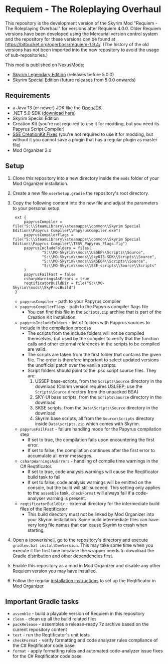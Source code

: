 # Requiem - The Roleplaying Overhaul

This repository is the development version of the Skyrim Mod "Requiem - The Roleplaying Overhaul" for versions after
Requiem 4.0.0.
Older Requiem versions have been developed using the Mercurial version control system and the repository for these
versions can be found at https://bitbucket.org/ogerboss/requiem-1.9.4/.
(The history of the old versions has not been imported into the new repository to avoid the usage of sub-repositories.)

This mod is published on NexusMods:

* [Skyrim Legendary Edition](https://www.nexusmods.com/skyrim/mods/19281) (releases before 5.0.0)
* Skyrim Special Edition (future releases from 5.0.0 onwards)

## Requirements

* a Java 13 (or newer) JDK like the [OpenJDK](https://jdk.java.net/)
* .NET 5.0 SDK ([download here](https://dotnet.microsoft.com/download))
* Skyrim Special Edition
* Creation Kit (you're not required to use it for modding, but you need its Papyrus Script Compiler)
* [SSE CreationKit Fixes](https://www.nexusmods.com/skyrimspecialedition/mods/20061) (you're not required to use it for modding, but without it you cannot save a plugin that has a regular plugin as master file)
* Mod Organizer 2.x

## Setup

1. Clone this repository into a new directory inside the `mods` folder of your Mod Organizer installation.
2. Create a new file `userSetup.gradle` the repository's root directory.
3. Copy the following content into the new file and adjust the parameters to your personal setup.

        ext {
            papyrusCompiler = file("S:\\SteamLibrary\\steamapps\\common\\Skyrim Special Edition\\Papyrus Compiler\\PapyrusCompiler.exe")
            papyrusCompilerFlags = file("S:\\SteamLibrary\\steamapps\\common\\Skyrim Special Edition\\Papyrus Compiler\\TESV_Papyrus_Flags.flg")
            papyrusIncludeFolders = files(
                    "S:\\MO-Skyrim\\mods\\USSEP\\Scripts\\Source",
                    "S:\\MO-Skyrim\\mods\\SkyUI5-SDK\\Scripts\\Source",
                    "S:\\MO-Skyrim\\mods\\SKSE64\\Scripts\\Source",
                    "S:\\MO-Skyrim\\mods\\SSE-scripts\\Source\\Scripts"
            )
            papyrusFailFast = false
            csharpWarningsAsErrors = true
            reqtificatorBuildDir = file("S:\\MO-Skyrim\\mods\\SkyProcBuild")
        }

    * `papyrusCompiler` - path to your Papyrus compiler
    * `papyrusCompilerFlags` - path to the Papyrus compiler flags file
        * You can find this file in the `Scripts.zip` archive that is part of the Creation Kit installation.
    * `papyrusIncludeFolders` - list of folders with Papyrus sources to include in the compilation process
        * The scripts from the include folders will not be compiled themselves, but used by the compiler to verify
        that the function calls and other external references in the scripts to be compiled are valid.
        * The scripts are taken from the first folder that contains the given file.
        The order is therefore important to select updated versions the unofficial patch over the vanilla scripts.
        * Script folders should point to the .psc script source files. They are:
            1. USSEP base-scripts, from the `Scripts\Source` directory in the download
            (Oldrim version requires USLEEP; use the `Scripts\Source` directory from the unpacked BSA)
            2. SKY-UI base scripts, from the `Scripts\Source` directory in the download
            3. SKSE scripts, from the `Data\Scripts\Source` directory in the download
            4. Skyrim base scripts, all from the `Source\Scripts` directory inside `Data\scripts.zip` which comes with Skyrim.
    * `papyrusFailFast` - failure handling mode for the Papyrus compilation step
        * If set to true, the compilation fails upon encountering the first error.
        * If set to false, the compilation continues after the first error to accumulate all error messages.
    * `csharpWarningsAsErrors` - handling of compile time warnings in the C# Reqtificator.
        * If set to true, code analysis warnings will cause the Reqtificator build task to fail
        * If set to false, code analysis warnings will be emitted on the console, but the build will still succeed.
        This setting only applies to the `assemble` task, `checkFormat` will always fail if a code-analyser warning is
        present.
    * `reqtificatorBuildDir` - external directory for the intermediate build files of the Reqtificator
        * This build directory must not be linked by Mod Organizer into your Skyrim installation.
        Some build intermediate files can have very long file names that can cause Skyrim to crash when starting.

4. Open a (power)shell, go to the repository's directory and execute `gradlew.bat installDevVersion`. This may take
some time when you execute it the first time because the wrapper needs to download the Gradle distribution and other
dependencies first.
5. Enable this repository as a mod in Mod Organizer and disable any other Requiem version you may have installed.
6. Follow the regular [installation instructions](https://requiem.atlassian.net/wiki/spaces/RS/pages/765394945) to set
up the Reqtificator in Mod Organizer.

## Important Gradle tasks

* `assemble` - build a playable version of Requiem in this repository
* `clean` - clean up all the build related files
* `packRelease` - assembles a release-ready 7z archive based on the current repository content
* `test` - run the Reqtificator's unit tests
* `checkFormat` - verify formatting and code analyzer rules compliance of the C# Reqtificator code base
* `format` - apply formatting rules and automated code-analyzer issue fixes for the C# Reqtificator code base